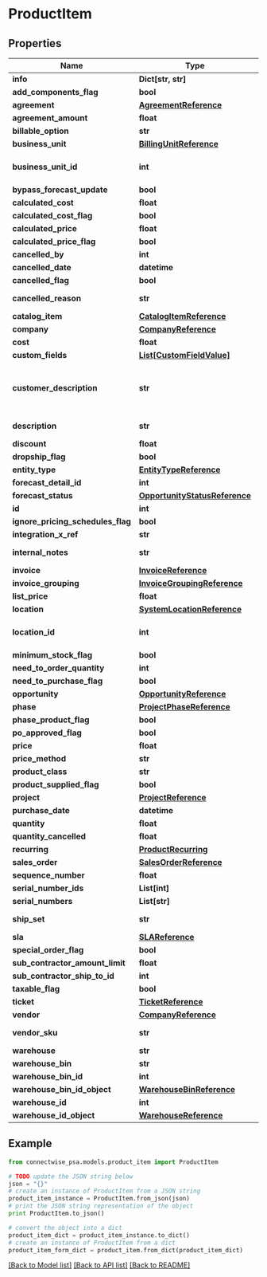 # ProductItem


## Properties
Name | Type | Description | Notes
------------ | ------------- | ------------- | -------------
**info** | **Dict[str, str]** |  | [optional] 
**add_components_flag** | **bool** |  | [optional] 
**agreement** | [**AgreementReference**](AgreementReference.md) |  | [optional] 
**agreement_amount** | **float** |  | [optional] 
**billable_option** | **str** |  | 
**business_unit** | [**BillingUnitReference**](BillingUnitReference.md) |  | [optional] 
**business_unit_id** | **int** |  Required On Updates; | [optional] 
**bypass_forecast_update** | **bool** |  | [optional] 
**calculated_cost** | **float** |  | [optional] 
**calculated_cost_flag** | **bool** |  | [optional] 
**calculated_price** | **float** |  | [optional] 
**calculated_price_flag** | **bool** |  | [optional] 
**cancelled_by** | **int** |  | [optional] 
**cancelled_date** | **datetime** |  | [optional] 
**cancelled_flag** | **bool** |  | [optional] 
**cancelled_reason** | **str** |  Max length: 100; | [optional] 
**catalog_item** | [**CatalogItemReference**](CatalogItemReference.md) |  | [optional] 
**company** | [**CompanyReference**](CompanyReference.md) |  | [optional] 
**cost** | **float** |  | [optional] 
**custom_fields** | [**List[CustomFieldValue]**](CustomFieldValue.md) |  | [optional] 
**customer_description** | **str** |  Max length: 6000; Required On Updates; | [optional] 
**description** | **str** |  Max length: 2000; | [optional] 
**discount** | **float** |  | [optional] 
**dropship_flag** | **bool** |  | [optional] 
**entity_type** | [**EntityTypeReference**](EntityTypeReference.md) |  | [optional] 
**forecast_detail_id** | **int** |  | [optional] 
**forecast_status** | [**OpportunityStatusReference**](OpportunityStatusReference.md) |  | [optional] 
**id** | **int** |  | [optional] 
**ignore_pricing_schedules_flag** | **bool** |  | [optional] 
**integration_x_ref** | **str** |  | [optional] 
**internal_notes** | **str** |  Max length: 1000; | [optional] 
**invoice** | [**InvoiceReference**](InvoiceReference.md) |  | [optional] 
**invoice_grouping** | [**InvoiceGroupingReference**](InvoiceGroupingReference.md) |  | [optional] 
**list_price** | **float** |  | [optional] 
**location** | [**SystemLocationReference**](SystemLocationReference.md) |  | [optional] 
**location_id** | **int** |  Required On Updates; | [optional] 
**minimum_stock_flag** | **bool** |  | [optional] 
**need_to_order_quantity** | **int** |  | [optional] 
**need_to_purchase_flag** | **bool** |  | [optional] 
**opportunity** | [**OpportunityReference**](OpportunityReference.md) |  | [optional] 
**phase** | [**ProjectPhaseReference**](ProjectPhaseReference.md) |  | [optional] 
**phase_product_flag** | **bool** |  | [optional] 
**po_approved_flag** | **bool** |  | [optional] 
**price** | **float** |  | [optional] 
**price_method** | **str** |  | [optional] 
**product_class** | **str** |  | [optional] 
**product_supplied_flag** | **bool** |  | [optional] 
**project** | [**ProjectReference**](ProjectReference.md) |  | [optional] 
**purchase_date** | **datetime** |  | [optional] 
**quantity** | **float** |  | [optional] 
**quantity_cancelled** | **float** |  | [optional] 
**recurring** | [**ProductRecurring**](ProductRecurring.md) |  | [optional] 
**sales_order** | [**SalesOrderReference**](SalesOrderReference.md) |  | [optional] 
**sequence_number** | **float** |  | [optional] 
**serial_number_ids** | **List[int]** |  | [optional] 
**serial_numbers** | **List[str]** |  | [optional] 
**ship_set** | **str** |  Max length: 10; | [optional] 
**sla** | [**SLAReference**](SLAReference.md) |  | [optional] 
**special_order_flag** | **bool** |  | [optional] 
**sub_contractor_amount_limit** | **float** |  | [optional] 
**sub_contractor_ship_to_id** | **int** |  | [optional] 
**taxable_flag** | **bool** |  | [optional] 
**ticket** | [**TicketReference**](TicketReference.md) |  | [optional] 
**vendor** | [**CompanyReference**](CompanyReference.md) |  | [optional] 
**vendor_sku** | **str** |  Max length: 50; | [optional] 
**warehouse** | **str** |  | [optional] 
**warehouse_bin** | **str** |  | [optional] 
**warehouse_bin_id** | **int** |  | [optional] 
**warehouse_bin_id_object** | [**WarehouseBinReference**](WarehouseBinReference.md) |  | [optional] 
**warehouse_id** | **int** |  | [optional] 
**warehouse_id_object** | [**WarehouseReference**](WarehouseReference.md) |  | [optional] 

## Example

```python
from connectwise_psa.models.product_item import ProductItem

# TODO update the JSON string below
json = "{}"
# create an instance of ProductItem from a JSON string
product_item_instance = ProductItem.from_json(json)
# print the JSON string representation of the object
print ProductItem.to_json()

# convert the object into a dict
product_item_dict = product_item_instance.to_dict()
# create an instance of ProductItem from a dict
product_item_form_dict = product_item.from_dict(product_item_dict)
```
[[Back to Model list]](../README.md#documentation-for-models) [[Back to API list]](../README.md#documentation-for-api-endpoints) [[Back to README]](../README.md)


